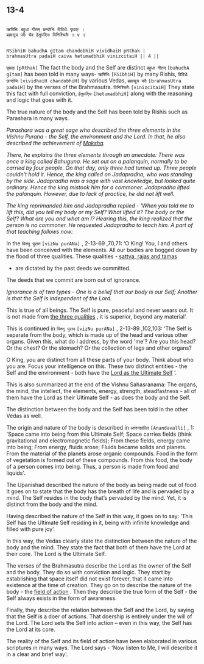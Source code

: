 ## 13-4


```shloka-sa

ऋषिभिः बहुधा गीतम् छन्दोभिः विविधैः पृथक् ।
ब्रह्मसूत्र पदैः चैव हेतुमद्भिः विनिश्चितैः ॥ ४ ॥

```
```shloka-sa-hk

RSibhiH bahudhA gItam chandobhiH vividhaiH pRthak |
brahmasUtra padaiH caiva hetumadbhiH vinizcitaiH || 4 ||

```
`पृथक्` `[pRthak]` The fact the body and the Self are distinct `बहुधा गीतम्` `[bahudhA gItam]` has been told in many ways- `ऋषिभिः` `[RSibhiH]` by many Rishis, `विविधैः छन्दोभिः` `[vividhaiH chandobhiH]` by various Vedas, `ब्रह्मसूत्र पदैः` `[brahmasUtra padaiH]` by the verses of the Brahmasutra. `विनिश्चितैः` `[vinizcitaiH]` They state this fact with full conviction, `हेतुमद्भिः` `[hetumadbhiH]` along with the reasoning and logic that goes with it.

The true nature of the body and the Self has been told by Rishis such as Parashara in many ways.

_Parashara was a great sage who described the three elements in the Vishnu Purana - the Self, the environment and the Lord. In that, he also described the achievement of [Moksha](Moksha)._

_There, he explains the three elements through an anecdote: There was once a king called Bahuguna. He set out on a palanquin, normally to be carried by four people. On that day, only three had turned up. Three people couldn’t hold it. Hence, the king called on Jadapradha, who was standing by the side. Jadapradha was a sage with vast knowledge, but looked quite ordinary. Hence the king mistook him for a commoner. Jadapradha lifted the palanquin. However, due to lack of practice, he did not lift well._

_The king reprimanded him and Jadapradha replied - 'When you told me to lift this, did you tell my body or my Self? What lifted it? The body or the Self? What are you and what am I? Hearing this, the king realized that the person is no commoner. He requested Jadapradha to teach him. A part of that teaching follows now:_

In the 
`विश्णु पुराण` `[vizNu purANa]` , 2-13-69
,70,71: ‘O King! You, I and others have been conceived with the elements. All our bodies are bogged down by the flood of three qualities. These qualities - 
[sattva, rajas and tamas](satva_rajas_tamas)
 - are dictated by the past deeds we committed. 

The deeds that we commit are born out of ignorance. 

_Ignorance is of two types - One is a belief that our body is our Self; Another is that the Self is independent of the Lord._

This is true of all beings. The Self is pure, peaceful and never wears out. It is not made from 
[the three qualities](satva_rajas_tamas)
, it is superior, beyond any material’.

This is continued in 
`विश्णु पुराण` `[vizNu purANa]` , 2-13-89
,102,103: ‘The Self is separate from the body, which is made up of the head and various other organs. Given this, what do I address, by the word 'me'? Are you this head? Or the chest? Or the stomach? Or the collection of legs and other organs? 

O King, you are distinct from all these parts of your body. Think about who you are. Focus your intelligence on this. These two distinct entities - the Self and the environment - both have the 
[Lord as the Ultimate Self](universe_as_his_body)
’.

This is also summarized at the end of the Vishnu Sahasranama: The organs, the mind, the intellect, the elements, energy, strength, steadfastness - all of them have the Lord as their Ultimate Self - as does the body and the Self.

The distinction between the body and the Self has been told in the other Vedas as well. 

The origin and nature of the body is described in 
`आनन्दवल्लि` `[Anandavalli]` , 1:
 'Space came into being from this Ultimate Self; Space carries fields (think gravitational and electromagnetic fields); From these fields, energy came into being; From energy, fluids arose; Fluids became solids and planets. From the material of the planets arose organic compounds. Food in the form of vegetation is formed out of these compounds. From this food, the body of a person comes into being. Thus, a person is made from food and liquids'.

The Upanishad described the nature of the body as being made out of food. It goes on to state that the body has the breath of life and is pervaded by a mind. The Self resides in the body that’s pervaded by the mind. Yet, it is distinct from the body and the mind. 

Having described the nature of the Self in this way, it goes on to say: ‘This Self has the Ultimate Self residing in it, being with infinite knowledge and filled with pure joy’. 

In this way, the Vedas clearly state the distinction between the nature of the body and the mind. They state the fact that both of them have the Lord at their core. The Lord is the Ultimate Self.

The verses of the Brahmasutra describe the Lord as the owner of the Self and the body. They do so with conviction and logic. They start by establishing that space itself did not exist forever, that it came into existence at the time of creation. They go on to describe the nature of the body - the 
[field of action](13-1.md#field_and_knower_of_field)
. Then they describe the true form of the Self - the Self always exists in the form of awareness.

Finally, they describe the relation between the Self and the Lord, by saying that the Self is a doer of actions. That doership is entirely under the will of the Lord. The Lord sets the Self into action – even in this way, the Self has the Lord at its core. 

The reality of the Self and its field of action have been elaborated in various scriptures in many ways. The Lord says - 'Now listen to Me, I will describe it in a clear and brief way'. 


